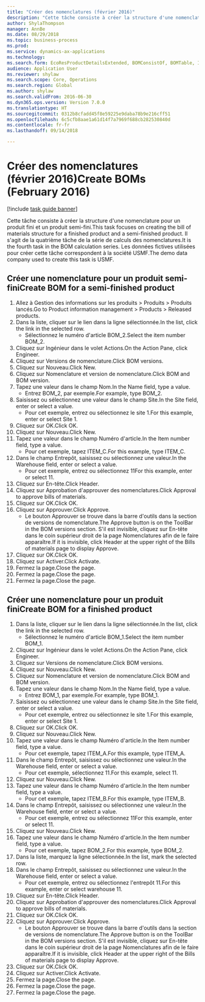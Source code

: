 ```yaml
--- 
title: "Créer des nomenclatures (février 2016)"
description: "Cette tâche consiste à créer la structure d'une nomenclature pour un produit fini et un produit semi-fini."
author: ShylaThompson
manager: AnnBe
ms.date: 08/29/2018
ms.topic: business-process
ms.prod: 
ms.service: dynamics-ax-applications
ms.technology: 
ms.search.form: EcoResProductDetailsExtended, BOMConsistOf, BOMTable, InventLocationIdLookup
audience: Application User
ms.reviewer: shylaw
ms.search.scope: Core, Operations
ms.search.region: Global
ms.author: shylaw
ms.search.validFrom: 2016-06-30
ms.dyn365.ops.version: Version 7.0.0
ms.translationtype: HT
ms.sourcegitcommit: 0312b8cfadd45f8e59225e9daba78b9e216cff51
ms.openlocfilehash: 6c5cfb8aae1a61d14f7a7969f688cb282530840d
ms.contentlocale: fr-fr
ms.lasthandoff: 09/14/2018

---
```

# <a name="create-boms-february-2016"></a><span data-ttu-id="c7d40-103">Créer des nomenclatures (février 2016)</span><span class="sxs-lookup"><span data-stu-id="c7d40-103">Create BOMs (February 2016)</span></span>

[!include [task guide banner](../../includes/task-guide-banner.md)]

<span data-ttu-id="c7d40-104">Cette tâche consiste à créer la structure d'une nomenclature pour un produit fini et un produit semi-fini.</span><span class="sxs-lookup"><span data-stu-id="c7d40-104">This task focuses on creating the bill of materials structure for a finished product and a semi-finished product.</span></span> <span data-ttu-id="c7d40-105">Il s'agit de la quatrième tâche de la série de calculs des nomenclatures.</span><span class="sxs-lookup"><span data-stu-id="c7d40-105">It is the fourth task in the BOM calculation series.</span></span> <span data-ttu-id="c7d40-106">Les données fictives utilisées pour créer cette tâche correspondent à la société USMF.</span><span class="sxs-lookup"><span data-stu-id="c7d40-106">The demo data company used to create this task is USMF.</span></span>


## <a name="create-bom-for-a-semi-finished-product"></a><span data-ttu-id="c7d40-107">Créer une nomenclature pour un produit semi-fini</span><span class="sxs-lookup"><span data-stu-id="c7d40-107">Create BOM for a semi-finished product</span></span>
1. <span data-ttu-id="c7d40-108">Allez à Gestion des informations sur les produits > Produits > Produits lancés.</span><span class="sxs-lookup"><span data-stu-id="c7d40-108">Go to Product information management > Products > Released products.</span></span>
2. <span data-ttu-id="c7d40-109">Dans la liste, cliquer sur le lien dans la ligne sélectionnée.</span><span class="sxs-lookup"><span data-stu-id="c7d40-109">In the list, click the link in the selected row.</span></span>
    * <span data-ttu-id="c7d40-110">Sélectionnez le numéro d'article BOM_2.</span><span class="sxs-lookup"><span data-stu-id="c7d40-110">Select the item number BOM_2.</span></span>  
3. <span data-ttu-id="c7d40-111">Cliquez sur Ingénieur dans le volet Actions.</span><span class="sxs-lookup"><span data-stu-id="c7d40-111">On the Action Pane, click Engineer.</span></span>
4. <span data-ttu-id="c7d40-112">Cliquez sur Versions de nomenclature.</span><span class="sxs-lookup"><span data-stu-id="c7d40-112">Click BOM versions.</span></span>
5. <span data-ttu-id="c7d40-113">Cliquez sur Nouveau.</span><span class="sxs-lookup"><span data-stu-id="c7d40-113">Click New.</span></span>
6. <span data-ttu-id="c7d40-114">Cliquez sur Nomenclature et version de nomenclature.</span><span class="sxs-lookup"><span data-stu-id="c7d40-114">Click BOM and BOM version.</span></span>
7. <span data-ttu-id="c7d40-115">Tapez une valeur dans le champ Nom.</span><span class="sxs-lookup"><span data-stu-id="c7d40-115">In the Name field, type a value.</span></span>
    * <span data-ttu-id="c7d40-116">Entrez BOM_2, par exemple.</span><span class="sxs-lookup"><span data-stu-id="c7d40-116">For example, type BOM_2.</span></span>  
8. <span data-ttu-id="c7d40-117">Saisissez ou sélectionnez une valeur dans le champ Site.</span><span class="sxs-lookup"><span data-stu-id="c7d40-117">In the Site field, enter or select a value.</span></span>
    * <span data-ttu-id="c7d40-118">Pour cet exemple, entrez ou sélectionnez le site 1.</span><span class="sxs-lookup"><span data-stu-id="c7d40-118">For this example, enter or select Site 1.</span></span>  
9. <span data-ttu-id="c7d40-119">Cliquez sur OK.</span><span class="sxs-lookup"><span data-stu-id="c7d40-119">Click OK.</span></span>
10. <span data-ttu-id="c7d40-120">Cliquez sur Nouveau.</span><span class="sxs-lookup"><span data-stu-id="c7d40-120">Click New.</span></span>
11. <span data-ttu-id="c7d40-121">Tapez une valeur dans le champ Numéro d'article.</span><span class="sxs-lookup"><span data-stu-id="c7d40-121">In the Item number field, type a value.</span></span>
    * <span data-ttu-id="c7d40-122">Pour cet exemple, tapez ITEM_C.</span><span class="sxs-lookup"><span data-stu-id="c7d40-122">For this example, type ITEM_C.</span></span>  
12. <span data-ttu-id="c7d40-123">Dans le champ Entrepôt, saisissez ou sélectionnez une valeur.</span><span class="sxs-lookup"><span data-stu-id="c7d40-123">In the Warehouse field, enter or select a value.</span></span>
    * <span data-ttu-id="c7d40-124">Pour cet exemple, entrez ou sélectionnez 11</span><span class="sxs-lookup"><span data-stu-id="c7d40-124">For this example, enter or select 11.</span></span>  
13. <span data-ttu-id="c7d40-125">Cliquez sur En-tête.</span><span class="sxs-lookup"><span data-stu-id="c7d40-125">Click Header.</span></span>
14. <span data-ttu-id="c7d40-126">Cliquez sur Approbation d'approuver des nomenclatures.</span><span class="sxs-lookup"><span data-stu-id="c7d40-126">Click Approval to approve bills of materials.</span></span>
15. <span data-ttu-id="c7d40-127">Cliquez sur OK.</span><span class="sxs-lookup"><span data-stu-id="c7d40-127">Click OK.</span></span>
16. <span data-ttu-id="c7d40-128">Cliquez sur Approuver.</span><span class="sxs-lookup"><span data-stu-id="c7d40-128">Click Approve.</span></span>
    * <span data-ttu-id="c7d40-129">Le bouton Approuver se trouve dans la barre d'outils dans la section de versions de nomenclature.</span><span class="sxs-lookup"><span data-stu-id="c7d40-129">The Approve button is on the ToolBar in the  BOM versions section.</span></span> <span data-ttu-id="c7d40-130">S'il est invisible, cliquez sur En-tête dans le coin supérieur droit de la page Nomenclatures afin de le faire apparaître.</span><span class="sxs-lookup"><span data-stu-id="c7d40-130">If it is invisible, click Header at the upper right of the Bills of materials page to display Approve.</span></span>  
17. <span data-ttu-id="c7d40-131">Cliquez sur OK.</span><span class="sxs-lookup"><span data-stu-id="c7d40-131">Click OK.</span></span>
18. <span data-ttu-id="c7d40-132">Cliquez sur Activer.</span><span class="sxs-lookup"><span data-stu-id="c7d40-132">Click Activate.</span></span>
19. <span data-ttu-id="c7d40-133">Fermez la page.</span><span class="sxs-lookup"><span data-stu-id="c7d40-133">Close the page.</span></span>
20. <span data-ttu-id="c7d40-134">Fermez la page.</span><span class="sxs-lookup"><span data-stu-id="c7d40-134">Close the page.</span></span>
21. <span data-ttu-id="c7d40-135">Fermez la page.</span><span class="sxs-lookup"><span data-stu-id="c7d40-135">Close the page.</span></span>

## <a name="create-bom-for-a-finished-product"></a><span data-ttu-id="c7d40-136">Créer une nomenclature pour un produit fini</span><span class="sxs-lookup"><span data-stu-id="c7d40-136">Create BOM for a finished product</span></span>
1. <span data-ttu-id="c7d40-137">Dans la liste, cliquer sur le lien dans la ligne sélectionnée.</span><span class="sxs-lookup"><span data-stu-id="c7d40-137">In the list, click the link in the selected row.</span></span>
    * <span data-ttu-id="c7d40-138">Sélectionnez le numéro d'article BOM_1.</span><span class="sxs-lookup"><span data-stu-id="c7d40-138">Select the item number BOM_1.</span></span>  
2. <span data-ttu-id="c7d40-139">Cliquez sur Ingénieur dans le volet Actions.</span><span class="sxs-lookup"><span data-stu-id="c7d40-139">On the Action Pane, click Engineer.</span></span>
3. <span data-ttu-id="c7d40-140">Cliquez sur Versions de nomenclature.</span><span class="sxs-lookup"><span data-stu-id="c7d40-140">Click BOM versions.</span></span>
4. <span data-ttu-id="c7d40-141">Cliquez sur Nouveau.</span><span class="sxs-lookup"><span data-stu-id="c7d40-141">Click New.</span></span>
5. <span data-ttu-id="c7d40-142">Cliquez sur Nomenclature et version de nomenclature.</span><span class="sxs-lookup"><span data-stu-id="c7d40-142">Click BOM and BOM version.</span></span>
6. <span data-ttu-id="c7d40-143">Tapez une valeur dans le champ Nom.</span><span class="sxs-lookup"><span data-stu-id="c7d40-143">In the Name field, type a value.</span></span>
    * <span data-ttu-id="c7d40-144">Entrez BOM_1, par exemple.</span><span class="sxs-lookup"><span data-stu-id="c7d40-144">For example, type BOM_1.</span></span>  
7. <span data-ttu-id="c7d40-145">Saisissez ou sélectionnez une valeur dans le champ Site.</span><span class="sxs-lookup"><span data-stu-id="c7d40-145">In the Site field, enter or select a value.</span></span>
    * <span data-ttu-id="c7d40-146">Pour cet exemple, entrez ou sélectionnez le site 1.</span><span class="sxs-lookup"><span data-stu-id="c7d40-146">For this example, enter or select Site 1.</span></span>  
8. <span data-ttu-id="c7d40-147">Cliquez sur OK.</span><span class="sxs-lookup"><span data-stu-id="c7d40-147">Click OK.</span></span>
9. <span data-ttu-id="c7d40-148">Cliquez sur Nouveau.</span><span class="sxs-lookup"><span data-stu-id="c7d40-148">Click New.</span></span>
10. <span data-ttu-id="c7d40-149">Tapez une valeur dans le champ Numéro d'article.</span><span class="sxs-lookup"><span data-stu-id="c7d40-149">In the Item number field, type a value.</span></span>
    * <span data-ttu-id="c7d40-150">Pour cet exemple, tapez ITEM_A.</span><span class="sxs-lookup"><span data-stu-id="c7d40-150">For this example, type ITEM_A.</span></span>  
11. <span data-ttu-id="c7d40-151">Dans le champ Entrepôt, saisissez ou sélectionnez une valeur.</span><span class="sxs-lookup"><span data-stu-id="c7d40-151">In the Warehouse field, enter or select a value.</span></span>
    * <span data-ttu-id="c7d40-152">Pour cet exemple, sélectionnez 11.</span><span class="sxs-lookup"><span data-stu-id="c7d40-152">For this example, select 11.</span></span>  
12. <span data-ttu-id="c7d40-153">Cliquez sur Nouveau.</span><span class="sxs-lookup"><span data-stu-id="c7d40-153">Click New.</span></span>
13. <span data-ttu-id="c7d40-154">Tapez une valeur dans le champ Numéro d'article.</span><span class="sxs-lookup"><span data-stu-id="c7d40-154">In the Item number field, type a value.</span></span>
    * <span data-ttu-id="c7d40-155">Pour cet exemple, tapez ITEM_B.</span><span class="sxs-lookup"><span data-stu-id="c7d40-155">For this example, type ITEM_B.</span></span>  
14. <span data-ttu-id="c7d40-156">Dans le champ Entrepôt, saisissez ou sélectionnez une valeur.</span><span class="sxs-lookup"><span data-stu-id="c7d40-156">In the Warehouse field, enter or select a value.</span></span>
    * <span data-ttu-id="c7d40-157">Pour cet exemple, entrez ou sélectionnez 11</span><span class="sxs-lookup"><span data-stu-id="c7d40-157">For this example, enter or select 11.</span></span>  
15. <span data-ttu-id="c7d40-158">Cliquez sur Nouveau.</span><span class="sxs-lookup"><span data-stu-id="c7d40-158">Click New.</span></span>
16. <span data-ttu-id="c7d40-159">Tapez une valeur dans le champ Numéro d'article.</span><span class="sxs-lookup"><span data-stu-id="c7d40-159">In the Item number field, type a value.</span></span>
    * <span data-ttu-id="c7d40-160">Pour cet exemple, tapez BOM_2.</span><span class="sxs-lookup"><span data-stu-id="c7d40-160">For this example, type BOM_2.</span></span>  
17. <span data-ttu-id="c7d40-161">Dans la liste, marquez la ligne sélectionnée.</span><span class="sxs-lookup"><span data-stu-id="c7d40-161">In the list, mark the selected row.</span></span>
18. <span data-ttu-id="c7d40-162">Dans le champ Entrepôt, saisissez ou sélectionnez une valeur.</span><span class="sxs-lookup"><span data-stu-id="c7d40-162">In the Warehouse field, enter or select a value.</span></span>
    * <span data-ttu-id="c7d40-163">Pour cet exemple, entrez ou sélectionnez l'entrepôt 11.</span><span class="sxs-lookup"><span data-stu-id="c7d40-163">For this example, enter or select warehouse 11.</span></span>  
19. <span data-ttu-id="c7d40-164">Cliquez sur En-tête.</span><span class="sxs-lookup"><span data-stu-id="c7d40-164">Click Header.</span></span>
20. <span data-ttu-id="c7d40-165">Cliquez sur Approbation d'approuver des nomenclatures.</span><span class="sxs-lookup"><span data-stu-id="c7d40-165">Click Approval to approve bills of materials.</span></span>
21. <span data-ttu-id="c7d40-166">Cliquez sur OK.</span><span class="sxs-lookup"><span data-stu-id="c7d40-166">Click OK.</span></span>
22. <span data-ttu-id="c7d40-167">Cliquez sur Approuver.</span><span class="sxs-lookup"><span data-stu-id="c7d40-167">Click Approve.</span></span>
    * <span data-ttu-id="c7d40-168">Le bouton Approuver se trouve dans la barre d'outils dans la section de versions de nomenclature.</span><span class="sxs-lookup"><span data-stu-id="c7d40-168">The Approve button is on the ToolBar in the  BOM versions section.</span></span> <span data-ttu-id="c7d40-169">S'il est invisible, cliquez sur En-tête dans le coin supérieur droit de la page Nomenclatures afin de le faire apparaître.</span><span class="sxs-lookup"><span data-stu-id="c7d40-169">If it is invisible, click Header at the upper right of the Bills of materials page to display Approve.</span></span>  
23. <span data-ttu-id="c7d40-170">Cliquez sur OK.</span><span class="sxs-lookup"><span data-stu-id="c7d40-170">Click OK.</span></span>
24. <span data-ttu-id="c7d40-171">Cliquez sur Activer.</span><span class="sxs-lookup"><span data-stu-id="c7d40-171">Click Activate.</span></span>
25. <span data-ttu-id="c7d40-172">Fermez la page.</span><span class="sxs-lookup"><span data-stu-id="c7d40-172">Close the page.</span></span>
26. <span data-ttu-id="c7d40-173">Fermez la page.</span><span class="sxs-lookup"><span data-stu-id="c7d40-173">Close the page.</span></span>
27. <span data-ttu-id="c7d40-174">Fermez la page.</span><span class="sxs-lookup"><span data-stu-id="c7d40-174">Close the page.</span></span>


